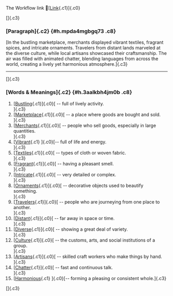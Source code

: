 The Workflow link
👏[[Link](https://www.google.com/url?q=http://www.google.com&sa=D&source=editors&ust=1757020979849014&usg=AOvVaw2lea8P13glUz260CRKvCaX){.c1}]{.c0}

[]{.c3}

### [Paragraph]{.c2} {#h.mpda4mgbgq73 .c8}

[In the bustling marketplace, merchants displayed vibrant textiles,
fragrant spices, and intricate ornaments. Travelers from distant lands
marveled at the diverse culture, while local artisans showcased their
craftsmanship. The air was filled with animated chatter, blending
languages from across the world, creating a lively yet harmonious
atmosphere.]{.c3}

------------------------------------------------------------------------

[]{.c3}

### [Words & Meanings]{.c2} {#h.3aalkbh4jm0b .c8}

1.  [[Bustling](https://www.google.com/url?q=http://www.google.com&sa=D&source=editors&ust=1757020979849991&usg=AOvVaw1C-fftcAEp_RGpAx1Afmpg){.c1}]{.c0}[ --
    full of lively activity.\
    ]{.c3}
2.  [[Marketplace](https://www.google.com/url?q=http://www.google.com&sa=D&source=editors&ust=1757020979850160&usg=AOvVaw2q60i4saVUVMiOwbod_5mk){.c1}]{.c0}[ --
    a place where goods are bought and sold.\
    ]{.c3}
3.  [[Merchants](https://www.google.com/url?q=http://www.google.com&sa=D&source=editors&ust=1757020979850308&usg=AOvVaw3qZ0EFgSt1cCJ4Ts1_o5KS){.c1}]{.c0}[ --
    people who sell goods, especially in large quantities.\
    ]{.c3}
4.  [[Vibrant](https://www.google.com/url?q=http://www.google.com&sa=D&source=editors&ust=1757020979850453&usg=AOvVaw0T7AgLR9vGIJrlxJ7Ukk6j){.c1}
    ]{.c0}[-- full of life and energy.\
    ]{.c3}
5.  [[Textiles](https://www.google.com/url?q=http://www.google.com&sa=D&source=editors&ust=1757020979850565&usg=AOvVaw0gLR4R1RJoFUM35SzvisB6){.c1}]{.c0}[ --
    types of cloth or woven fabric.\
    ]{.c3}
6.  [[Fragrant](https://www.google.com/url?q=http://www.google.com&sa=D&source=editors&ust=1757020979850680&usg=AOvVaw3bpzrlBfrHNGty_ebIt4MJ){.c1}]{.c0}[ --
    having a pleasant smell.\
    ]{.c3}
7.  [[Intricate](https://www.google.com/url?q=http://www.google.com&sa=D&source=editors&ust=1757020979850842&usg=AOvVaw1_TZx_JTQz5pg8-oJyQemx){.c1}]{.c0}[ --
    very detailed or complex.\
    ]{.c3}
8.  [[Ornaments](https://www.google.com/url?q=http://www.google.com&sa=D&source=editors&ust=1757020979850991&usg=AOvVaw13K_82DlSwt7g0RJFe3E3P){.c1}]{.c0}[ --
    decorative objects used to beautify something.\
    ]{.c3}
9.  [[Travelers](https://www.google.com/url?q=http://www.google.com&sa=D&source=editors&ust=1757020979851221&usg=AOvVaw1RLrLxYVjMEsmjBPrXeYbg){.c1}]{.c0}[ --
    people who are journeying from one place to another.\
    ]{.c3}
10. [[Distant](https://www.google.com/url?q=http://www.google.com&sa=D&source=editors&ust=1757020979851461&usg=AOvVaw0b87_cy41_TsAW6iEEJhX6){.c1}]{.c0}[ --
    far away in space or time.\
    ]{.c3}
11. [[Diverse](https://www.google.com/url?q=http://www.google.com&sa=D&source=editors&ust=1757020979851587&usg=AOvVaw1mtwPxCzeNHJJrcBlGf6E6){.c1}]{.c0}[ --
    showing a great deal of variety.\
    ]{.c3}
12. [[Culture](https://www.google.com/url?q=http://www.google.com&sa=D&source=editors&ust=1757020979851695&usg=AOvVaw3TrbVIjFgiBrND81H_dDaw){.c1}]{.c0}[ --
    the customs, arts, and social institutions of a group.\
    ]{.c3}
13. [[Artisans](https://www.google.com/url?q=http://www.google.com&sa=D&source=editors&ust=1757020979851833&usg=AOvVaw07kAz-KhnvUBbNEqceRnHD){.c1}]{.c0}[ --
    skilled craft workers who make things by hand.\
    ]{.c3}
14. [[Chatter](https://www.google.com/url?q=http://www.google.com&sa=D&source=editors&ust=1757020979851997&usg=AOvVaw3juEw0rpO9RAcCTAm8UdOi){.c1}]{.c0}[ --
    fast and continuous talk.\
    ]{.c3}
15. [[Harmonious](https://www.google.com/url?q=http://www.google.com&sa=D&source=editors&ust=1757020979852121&usg=AOvVaw0VVOW4UWlyMLr8FBRTzsjV){.c1}
    ]{.c0}[-- forming a pleasing or consistent whole.]{.c3}

[]{.c3}
